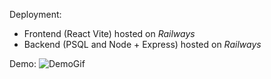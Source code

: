 

Deployment: 
* Frontend (React Vite) hosted on _Railways_
* Backend (PSQL and Node + Express) hosted on _Railways_



Demo:
![DemoGif](./demoGif.gif)
